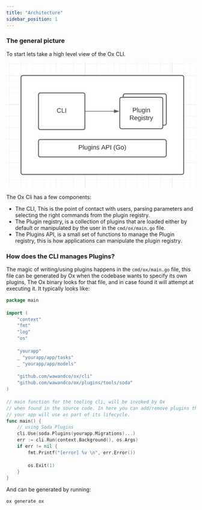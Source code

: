 ```yaml
---
title: "Architecture"
sidebar_position: 1 
---
```

### The general picture
To start lets take a high level view of the Ox CLI.

![Architecture](architecture.png)

The Ox Cli has a few components:
- The CLI, This is the point of contact with users, parsing parameters and selecting the right commands from the plugin registry.
- The Plugin registry, is a collection of plugins that are loaded either by default or manipulated by the user in the `cmd/ox/main.go` file.
- The Plugins API, is a small set of functions to manage the Plugin registry, this is how applications can manipulate the plugin registry.

### How does the CLI manages Plugins?

The magic of writing/using plugins happens in the ```cmd/ox/main.go``` file, this file can be generated by Ox when the codebase wants to specify its own plugins, The Ox binary looks for that file, and in case found it will attempt at executing it. It typically looks like:

```go
package main

import (
    "context"
    "fmt"
    "log"
    "os"

    "yourapp"
    _ "yourapp/app/tasks"
    _ "yourapp/app/models"

    "github.com/wawandco/ox/cli"
    "github.com/wawandco/ox/plugins/tools/soda"
)

// main function for the tooling cli, will be invoked by Ox
// when found in the source code. In here you can add/remove plugins that
// your app will use as part of its lifecycle.
func main() {
    // using Soda Plugins
    cli.Use(soda.Plugins(yourapp.Migrations)...)
    err := cli.Run(context.Background(), os.Args)
    if err != nil {
        fmt.Printf("[error] %v \n", err.Error())

        os.Exit(1)
    }
}
```

And can be generated by running:

```
ox generate ox
```
